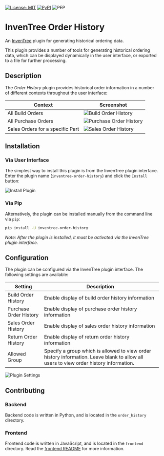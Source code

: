 [![License: MIT](https://img.shields.io/badge/License-MIT-yellow.svg)](https://opensource.org/licenses/MIT)
[![PyPI](https://img.shields.io/pypi/v/inventree-order-history)](https://pypi.org/project/inventree-order-history/)
![PEP](https://github.com/inventree/inventree-order-history/actions/workflows/pep.yaml/badge.svg)


# InvenTree Order History

An [InvenTree](https://inventree.org) plugin for generating historical ordering data.

This plugin provides a number of tools for generating historical ordering data, which can be displayed dynamically in the user interface, or exported to a file for further processing.

## Description

The *Order History* plugin provides historical order information in a number of different contexts throughout the user interface:

| Context | Screenshot |
| --- | --- |
| All Build Orders | ![Build Order History](docs/img/build_history.png) |
| All Purchase Orders | ![Purchase Order History](docs/img/purchase_history.png) |
| Sales Orders for a specific Part | ![Sales Order History](docs/img/widget_sales_history.png) |

## Installation

### Via User Interface

The simplest way to install this plugin is from the InvenTree plugin interface. Enter the plugin name (`inventree-order-history`) and click the `Install` button:

![Install Plugin](docs/img/install.png)

### Via Pip

Alternatively, the plugin can be installed manually from the command line via `pip`:

```bash
pip install -U inventree-order-history
```

*Note: After the plugin is installed, it must be activated via the InvenTree plugin interface.*

## Configuration

The plugin can be configured via the InvenTree plugin interface. The following settings are available:

| Setting | Description |
| --- | --- |
| Build Order History | Enable display of build order history information |
| Purchase Order History | Enable display of purchase order history information |
| Sales Order History | Enable display of sales order history information |
| Return Order History | Enable display of return order history information |
| Allowed Group | Specify a group which is allowed to view order history information. Leave blank to allow all users to view order history information. |

![Plugin Settings](docs/img/settings.png)

## Contributing

### Backend

Backend code is written in Python, and is located in the `order_history` directory.

### Frontend

Frontend code is written in JavaScript, and is located in the `frontend` directory. Read the [frontend README](frontend/README.md) for more information.
